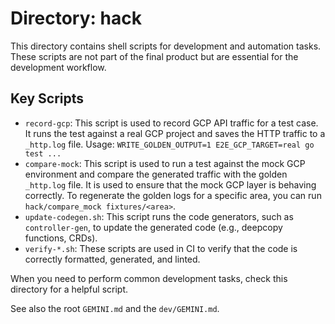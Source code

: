 # Directory: hack

This directory contains shell scripts for development and automation tasks. These scripts are not part of the final product but are essential for the development workflow.

## Key Scripts

*   `record-gcp`: This script is used to record GCP API traffic for a test case. It runs the test against a real GCP project and saves the HTTP traffic to a `_http.log` file. Usage: `WRITE_GOLDEN_OUTPUT=1 E2E_GCP_TARGET=real go test ...`
*   `compare-mock`: This script is used to run a test against the mock GCP environment and compare the generated traffic with the golden `_http.log` file. It is used to ensure that the mock GCP layer is behaving correctly. To regenerate the golden logs for a specific area, you can run `hack/compare_mock fixtures/<area>`.
*   `update-codegen.sh`: This script runs the code generators, such as `controller-gen`, to update the generated code (e.g., deepcopy functions, CRDs).
*   `verify-*.sh`: These scripts are used in CI to verify that the code is correctly formatted, generated, and linted.

When you need to perform common development tasks, check this directory for a helpful script.

See also the root `GEMINI.md` and the `dev/GEMINI.md`.
